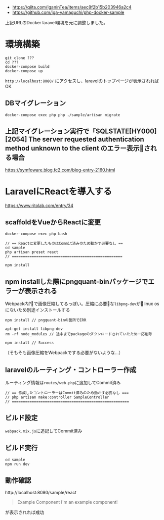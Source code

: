 * https://qiita.com/IganinTea/items/aec8f2b15b203946a2c4
* https://github.com/iga-yamaguchi/php-docker-sample

上記URLのDocker laravel環境を元に調整しました。


# 環境構築
```
git clone ???
cd ???
docker-compose build
docker-compose up
```

`http://localhost:8080/` にアクセスし、laravelのトップページが表示されればOK

## DBマイグレーション
```
docker-compose exec php php ./sample/artisan migrate
```

## 上記マイグレーション実行で「SQLSTATE[HY000] [2054] The server requested authentication method unknown to the client のエラー表示される場合

https://symfoware.blog.fc2.com/blog-entry-2160.html



# LaravelにReactを導入する

https://www.ritolab.com/entry/34

## scaffoldをVueからReactに変更

```
docker-compose exec php bash

// == Reactに変更したものはCommit済みのため動かす必要なし ==
cd sample
php artisan preset react
// ==================================================

npm install
```

## npm installした際にpngquant-binパッケージでエラーが表示される

Webpack内?で画像圧縮してるっぽい。圧縮に必要な`libpng-dev`がlinux osにないため別途インストールする

```
npm install // pngquant-binの箇所でERR

apt-get install libpng-dev
rm -rf node_modules // 途中までpackageのダウンロードされていたため一応削除

npm install // Success
```
（そもそも画像圧縮をWebpackでする必要がないような...）

## laravelのルーティング・コントローラー作成

ルーティング情報は`routes/web.php`に追加してCommit済み


```
// == 作成したコントローラーはCommit済みのため動かす必要なし ===
// php artisan make:controller SampleController
// =====================================================
```


## ビルド設定

`webpack.mix.js`に追記してCommit済み


## ビルド実行

```
cd sample
npm run dev
```


## 動作確認
http://localhost:8080/sample/react

> Example Component
> I'm an example component!

が表示されれば成功
